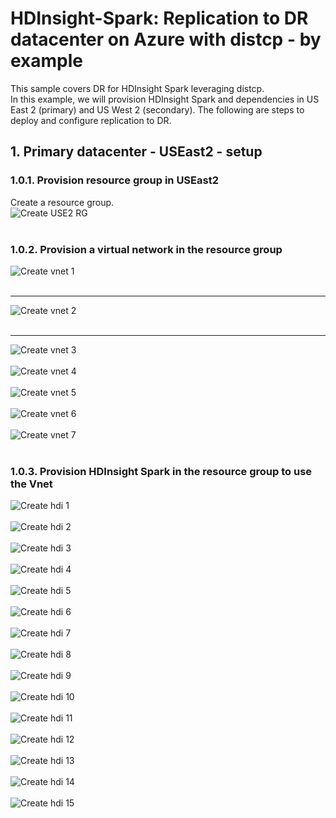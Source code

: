 # HDInsight-Spark: Replication to DR datacenter on Azure with distcp - by example

This sample covers DR for HDInsight Spark leveraging distcp.<br>
In this example, we will provision HDInsight Spark and dependencies in US East 2 (primary) and US West 2 (secondary).  The following are steps to deploy and configure replication to DR.<br>

## 1.  Primary datacenter - USEast2 - setup

### 1.0.1. Provision resource group in USEast2
Create a resource group.<br>
![Create USE2 RG](images/1-create-rg.png)
<br><br>

### 1.0.2. Provision a virtual network in the resource group
![Create vnet 1](images/2-provision-vnet-1.png)
<br><br>
<hr>

![Create vnet 2](images/2-provision-vnet-2.png)
<br><br>
<hr>

![Create vnet 3](images/2-provision-vnet-3.png)
<br><br>
![Create vnet 4](images/2-provision-vnet-4.png)
<br><br>
![Create vnet 5](images/2-provision-vnet-5.png)
<br><br>
![Create vnet 6](images/2-provision-vnet-6.png)
<br><br>
![Create vnet 7](images/2-provision-vnet-7.png)
<br><br>


### 1.0.3. Provision HDInsight Spark in the resource group to use the Vnet
![Create hdi 1](images/3-provision-hdi-1.png)
<br><br>
![Create hdi 2](images/3-provision-hdi-2.png)
<br><br>
![Create hdi 3](images/3-provision-hdi-3.png)
<br><br>
![Create hdi 4](images/3-provision-hdi-4.png)
<br><br>
![Create hdi 5](images/3-provision-hdi-5.png)
<br><br>
![Create hdi 6](images/3-provision-hdi-6.png)
<br><br>
![Create hdi 7](images/3-provision-hdi-7.png)
<br><br>
![Create hdi 8](images/3-provision-hdi-8.png)
<br><br>
![Create hdi 9](images/3-provision-hdi-9.png)
<br><br>
![Create hdi 10](images/3-provision-hdi-10.png)
<br><br>
![Create hdi 11](images/3-provision-hdi-11.png)
<br><br>
![Create hdi 12](images/3-provision-hdi-12.png)
<br><br>
![Create hdi 13](images/3-provision-hdi-13.png)
<br><br>
![Create hdi 14](images/3-provision-hdi-14.png)
<br><br>
![Create hdi 15](images/3-provision-hdi-15.png)
<br><br>
